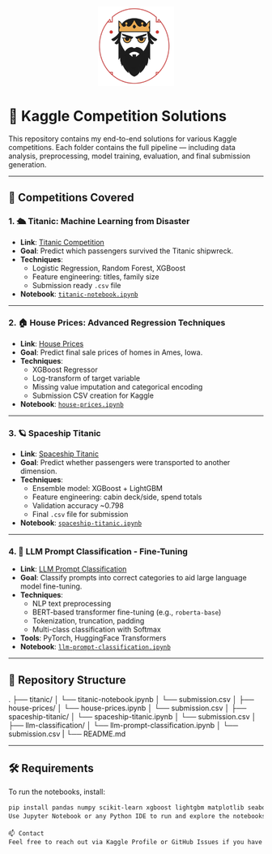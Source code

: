 <p align="center">
  <img src="icon.jpg" alt="Sallot27 Logo" width="150"/>
</p>

# 🧠 Kaggle Competition Solutions

This repository contains my end-to-end solutions for various Kaggle competitions. Each folder contains the full pipeline — including data analysis, preprocessing, model training, evaluation, and final submission generation.

---

## 🚀 Competitions Covered

### 1. 🛳️ Titanic: Machine Learning from Disaster
- **Link**: [Titanic Competition](https://www.kaggle.com/competitions/titanic)
- **Goal**: Predict which passengers survived the Titanic shipwreck.
- **Techniques**:
  - Logistic Regression, Random Forest, XGBoost
  - Feature engineering: titles, family size
  - Submission ready `.csv` file
- **Notebook**: [`titanic-notebook.ipynb`](./titanic/titanic-notebook.ipynb)

---

### 2. 🏠 House Prices: Advanced Regression Techniques
- **Link**: [House Prices](https://www.kaggle.com/competitions/house-prices-advanced-regression-techniques)
- **Goal**: Predict final sale prices of homes in Ames, Iowa.
- **Techniques**:
  - XGBoost Regressor
  - Log-transform of target variable
  - Missing value imputation and categorical encoding
  - Submission CSV creation for Kaggle
- **Notebook**: [`house-prices.ipynb`](./house-prices/house_prices.ipynb)

---

### 3. 🪐 Spaceship Titanic
- **Link**: [Spaceship Titanic](https://www.kaggle.com/competitions/spaceship-titanic)
- **Goal**: Predict whether passengers were transported to another dimension.
- **Techniques**:
  - Ensemble model: XGBoost + LightGBM
  - Feature engineering: cabin deck/side, spend totals
  - Validation accuracy ~0.798
  - Final `.csv` file for submission
- **Notebook**: [`spaceship-titanic.ipynb`](./spaceship-titanic/spaceship_titanic.ipynb)

---

### 4. 🧠 LLM Prompt Classification - Fine-Tuning
- **Link**: [LLM Prompt Classification](https://www.kaggle.com/competitions/llm-classification-finetuning)
- **Goal**: Classify prompts into correct categories to aid large language model fine-tuning.
- **Techniques**:
  - NLP text preprocessing
  - BERT-based transformer fine-tuning (e.g., `roberta-base`)
  - Tokenization, truncation, padding
  - Multi-class classification with Softmax
- **Tools**: PyTorch, HuggingFace Transformers
- **Notebook**: [`llm-prompt-classification.ipynb`](./llm-classification/llm-prompt-classification.ipynb)

---
## 📁 Repository Structure

.
├── titanic/
│ └── titanic-notebook.ipynb
│ └── submission.csv
│
├── house-prices/
│ └── house-prices.ipynb
│ └── submission.csv
│
├── spaceship-titanic/
│ └── spaceship-titanic.ipynb
│ └── submission.csv
│
├── llm-classification/
│   └── llm-prompt-classification.ipynb
│   └── submission.csv
|
└── README.md



---

## 🛠️ Requirements

To run the notebooks, install:

```bash
pip install pandas numpy scikit-learn xgboost lightgbm matplotlib seaborn
Use Jupyter Notebook or any Python IDE to run and explore the notebooks.

📫 Contact
Feel free to reach out via Kaggle Profile or GitHub Issues if you have questions or suggestions!
